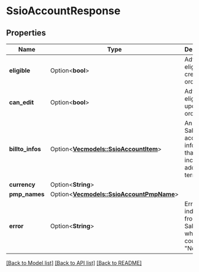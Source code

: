 # SsioAccountResponse

## Properties

Name | Type | Description | Notes
------------ | ------------- | ------------- | -------------
**eligible** | Option<**bool**> | Advertiser eligible to create order lines | [optional]
**can_edit** | Option<**bool**> | Advertiser eligible to update order lines | [optional]
**billto_infos** | Option<[**Vec<models::SsioAccountItem>**](SSIOAccountItem.md)> | An array of Salesforce account information that includes address, io terms, etc. | [optional]
**currency** | Option<**String**> |  | [optional]
**pmp_names** | Option<[**Vec<models::SsioAccountPmpName>**](SSIOAccountPMPName.md)> |  | [optional]
**error** | Option<**String**> | Error indicator from Salesforce which could be \"No Error\" | [optional]

[[Back to Model list]](../README.md#documentation-for-models) [[Back to API list]](../README.md#documentation-for-api-endpoints) [[Back to README]](../README.md)


